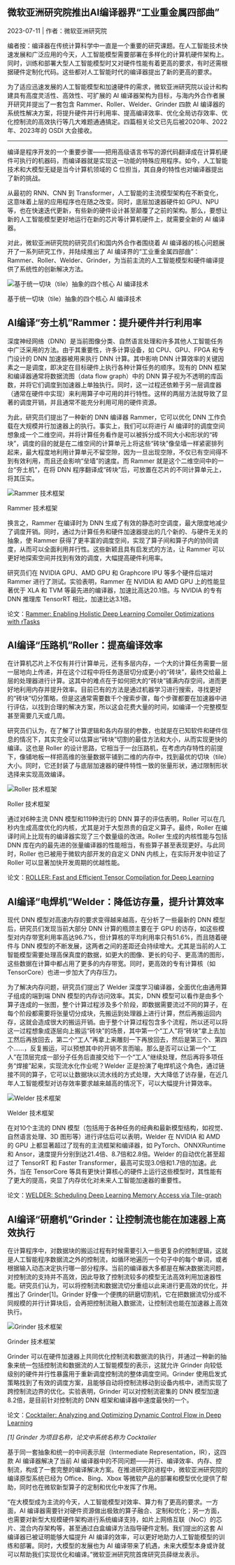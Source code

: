 ## 微软亚洲研究院推出AI编译器界“工业重金属四部曲”

2023-07-11 | 作者：微软亚洲研究院

编者按：编译器在传统计算科学中一直是一个重要的研究课题。在人工智能技术快速发展和广泛应用的今天，人工智能模型需要部署在多样化的计算机硬件架构上。同时，训练和部署大型人工智能模型时又对硬件性能有着更高的要求，有时还需根据硬件定制化代码。这些都对人工智能时代的编译器提出了新的更高的要求。

为了适应迅速发展的人工智能模型和加速硬件的需求，微软亚洲研究院以设计和构建具有高度灵活性、高效性、可扩展的 AI 编译器架构为目标，与海内外合作者展开研究并提出了一套包含 Rammer、Roller、Welder、Grinder 四款 AI 编译器的系统性解决方案，将提升硬件并行利用率、提高编译效率、优化全局访存效率、优化控制流的高效执行等几大难题通通搞定。四篇相关论文已先后被2020年、2022年、2023年的 OSDI 大会接收。

------

编译是程序开发的一个重要步骤——把用高级语言书写的源代码翻译成在计算机硬件可执行的机器码，而编译器就是实现这一功能的特殊应用程序。如今，人工智能技术和大模型无疑是当今计算机领域的 C 位担当，其自身的特性也对编译器提出了新的挑战。

从最初的 RNN、CNN 到 Transformer，人工智能的主流模型架构在不断变化，这意味着上层的应用程序也在随之改变。同时，底层加速器硬件如 GPU、NPU 等，也在快速迭代更新，有些新的硬件设计甚至颠覆了之前的架构。那么，要想让新的人工智能模型更好地运行在新的芯片等计算机硬件上，就需要全新的 AI 编译器。

对此，微软亚洲研究院的研究员们和国内外合作者围绕着 AI 编译器的核心问题展开了一系列研究工作，并陆续推出了 AI 编译界的“工业重金属四部曲”：Rammer、Roller、Welder、Grinder，为当前主流的人工智能模型和硬件编译提供了系统性的创新解决方法。

![基于统一切块（tile）抽象的四个核心 AI 编译技术](https://www.msra.cn/wp-content/uploads/2023/07/ai-compilor-1.png)

基于统一切块（tile）抽象的四个核心 AI 编译技术

## AI编译“夯土机”Rammer：提升硬件并行利用率

深度神经网络（DNN）是当前图像分类、自然语言处理和许多其他人工智能任务中广泛采用的方法。由于其重要性，许多计算设备，如 CPU、GPU、FPGA 和专门设计的 DNN 加速器被用来执行 DNN 计算。其中影响 DNN 计算效率的关键因素之一是调度，即决定在目标硬件上执行各种计算任务的顺序。现有的 DNN 框架和编译器通常将数据流图（data flow graph）中的 DNN 算子视为不透明的库函数，并将它们调度到加速器上单独执行。同时，这一过程还依赖于另一层调度器（通常在硬件中实现）来利用算子中可用的并行特性。这样的两层方法就导致了显著的调度开销，并且通常不能充分利用可用的硬件资源。

为此，研究员们提出了一种新的 DNN 编译器 Rammer，它可以优化 DNN 工作负载在大规模并行加速器上的执行。事实上，我们可以将进行 AI 编译时的调度空间想象成一个二维空间，并将计算任务看作是可以被拆分成不同大小和形状的“砖块”，调度的目的就是在二维空间的计算单元上将这些“砖块”像垒墙一样紧密排列起来，最大程度地利用计算单元不留空隙，因为一旦出现空隙，不仅已有空间得不到有效利用，而且还会影响“垒墙”的速度。而 Rammer 就是这个二维空间中的一台“夯土机”，在将 DNN 程序翻译成“砖块”后，可放置在芯片的不同计算单元上，将其压实。

![Rammer 技术框架](https://www.msra.cn/wp-content/uploads/2023/07/ai-compilor-2.png)

Rammer 技术框架

换言之，Rammer 在编译时为 DNN 生成了有效的静态时空调度，最大限度地减少了调度开销。同时，通过为计算任务和硬件加速器提出的几个新的、与硬件无关的抽象，使 Rammer 获得了更丰富的调度空间，实现了算子间和算子内的协同调度，从而可以全面利用并行性。这些新颖且具有启发式的方法，让 Rammer 可以更好地探索空间并找到有效的调度，大幅提高硬件利用率。

研究员们在 NVIDIA GPU、AMD GPU 和 Graphcore IPU 等多个硬件后端对 Rammer 进行了测试。实验表明，Rammer 在 NVIDIA 和 AMD GPU 上的性能显著优于 XLA 和 TVM 等最先进的编译器，加速比高达20.1倍。与 NVIDIA 的专有 DNN 推理库 TensorRT 相比，加速比达3.1倍。

论文：[Rammer: Enabling Holistic Deep Learning Compiler Optimizations with rTasks](https://www.microsoft.com/en-us/research/publication/rammer-enabling-holistic-deep-learning-compiler-optimizations-with-rtasks/)

## AI编译“压路机”Roller：提高编译效率

在计算机芯片上不仅有并行计算单元，还有多层内存，一个大的计算任务需要一层一层地向上传递，并在这个过程中将任务逐层切分成更小的“砖块”，最终交给最上层的处理器进行计算。这其中的难点在于如何把大的“砖块”铺满内存空间，进而更好地利用内存并提升效率。目前已有的方法是通过机器学习进行搜索，寻找更好的“砖块”切分策略，但是这通常需要数千个搜索步骤，每个步骤都要在加速器中进行评估，以找到合理的解决方案，所以这会花费大量的时间，如编译一个完整模型甚至需要几天或几周。

研究员们认为，在了解了计算逻辑和各内存层的参数，也就是在已知软件和硬件信息的情况下，其实完全可以估算出“砖块”切割的最佳方法和大小，从而实现更快的编译。这也是 Roller 的设计思路，它相当于一台压路机，在考虑内存特性的前提下，像铺地板一样把高维的张量数据平铺到二维的内存中，找到最优的切块（tile）大小。同时，它还封装了与底层加速器的硬件特性一致的张量形状，通过限制形状选择来实现高效编译。

![Roller 技术框架](https://www.msra.cn/wp-content/uploads/2023/07/ai-compilor-3.png)

Roller 技术框架

通过对6种主流 DNN 模型和119种流行的 DNN 算子的评估表明，Roller 可以在几秒内生成高度优化的内核，尤其是对于大型昂贵的自定义算子。最终，Roller 在编译时间上比现有的编译器实现了三个数量级的改进。Roller 生成的内核性能与包括 DNN 库在内的最先进的张量编译器的性能相当，有些算子甚至表现更好。与此同时，Roller 也已被用于微软内部开发的自定义 DNN 内核上，在实际开发中验证了 Roller 可以显著加快开发周期的优越性能。

论文：[ROLLER: Fast and Efficient Tensor Compilation for Deep Learning](https://www.microsoft.com/en-us/research/publication/roller-fast-and-efficient-tensor-compilation-for-deep-learning/)

## AI编译“电焊机”Welder：降低访存量，提升计算效率

现代 DNN 模型对高速内存的要求变得越来越高，在分析了一些最新的 DNN 模型后，研究员们发现当前大部分 DNN 计算的瓶颈主要在于 GPU 的访存，如这些模型对内存带宽利用率高达96.7%，但计算核的平均利用率只有51.6%，而且随着硬件与 DNN 模型的不断发展，这两者之间的差距还会持续增大。尤其是当前的人工智能模型需要处理高保真度的数据，如更大的图像、更长的句子、更高清的图形，这些数据在计算中都占用了更多的内存带宽。同时，更高效的专有计算核（如TensorCore）也进一步加大了内存压力。

为了解决内存问题，研究员们提出了 Welder 深度学习编译器，全面优化由通用算子组成的端到端 DNN 模型的内存访问效率。其实，DNN 模型可以看作是由多个算子连成的一张图，整个计算过程涉及多个阶段，即数据需要流过不同的算子，在每个阶段都需要将张量切分成块，先搬运到处理器上进行计算，然后再搬运回内存，这就会造成很大的搬运开销。由于整个计算过程包含多个流程，所以还可以将这一过程想象成逐层向上搬运“砖块”的场景，其中第一个“工人”将“砖块”拿上去加工然后再放回去，第二个“工人”再拿上来雕刻一下再放回去，然后是第三个、第四个……，反复搬运，可以预想其中的开销不言而喻。那么是否可以让第一个“工人”在顶层完成一部分子任务后直接交给下一个“工人”继续处理，然后再将多项任务“焊接”起来，实现流水化作业呢？Welder 正是扮演了电焊机这个角色，通过链接不同的算子，它可以让数据块以流水线的方式处理，大大降低了访存量，在近几年人工智能模型对访存效率要求越来越高的情况下，可以大幅提升计算效率。

![Welder 技术框架](https://www.msra.cn/wp-content/uploads/2023/07/ai-compilor-4.png)

Welder 技术框架

在对10个主流的 DNN 模型（包括用于各种任务的经典和最新模型结构，如视觉、自然语言处理、3D 图形等）进行评估后可以表明，Welder 在 NVIDIA 和 AMD 的 GPU 上都显著超过了现有的主流框架和编译器，如 PyTorch、ONNXRuntime 和 Ansor，速度提升分别到达21.4倍、8.7倍和2.8倍。Welder 的自动优化甚至超过了 TensorRT 和 Faster Transformer，最高可实现3.0倍和1.7倍的加速。此外，当在 TensorCore 等具有更快计算核心的硬件上运行这些模型时，其性能有了更大的提高，突显了内存优化对未来人工智能加速器的重要性。

论文：[WELDER: Scheduling Deep Learning Memory Access via Tile-graph](https://www.microsoft.com/en-us/research/publication/welder-scheduling-deep-learning-memory-access-via-tile-graph/)

## AI编译“研磨机”Grinder：让控制流也能在加速器上高效执行

在计算程序中，对数据块的搬运过程有时候需要引入一些更复杂的控制逻辑，这就是人工智能程序数据流之外的控制流，如循环地遍历一个句子中的每个单词，或者根据输入动态决定执行哪一部分程序。当前的编译器大多都是在解决数据流问题，对控制流的支持并不高效，因此导致了控制流较多的模型无法高效利用加速器性能。研究员们认为，可以将控制流和数据流切分重组以此来进行更高效的优化，并推出了 Grinder[1]。Grinder 好像一个便携的研磨切割机，它在把数据流切分成不同规模的并行计算块后，会再把控制流融入数据流，让控制流也能在加速器上高效执行。

![Grinder 技术框架](https://www.msra.cn/wp-content/uploads/2023/07/ai-compilor-5.png)

Grinder 技术框架

Grinder 可以在硬件加速器上共同优化控制流和数据流的执行，并通过一种新的抽象来统一包括控制流和数据流的人工智能模型的表示，这就允许 Grinder 向较低级别的硬件并行性暴露用于重新调度控制流的整体调度空间。Grinder 使用启发式策略找到了有效的调度方案，且能够自动将控制流移动到设备内核中，进而实现了跨控制流边界的优化。实验表明，Grinder 可以对控制流密集的 DNN 模型加速8.2倍，是目前针对控制流的 DNN 框架和编译器中速度最快的一个。

论文：[Cocktailer: Analyzing and Optimizing Dynamic Control Flow in Deep Learning](https://www.microsoft.com/en-us/research/publication/cocktailer-analyzing-and-optimizing-dynamic-control-flow-in-deep-learning/)

*[1] Grinder 为项目名称，论文中系统名称为 Cocktailer*

基于同一套抽象和统一的中间表示层（Intermediate Representation，IR），这四款 AI 编译器解决了当前 AI 编译器中的不同问题——并行、编译效率、内存、控制流，构成了一套完整的编译解决方案。在推进研究的进程中，微软亚洲研究院的编译原型系统已经为 Office、Bing、Xbox 等微软产品的部署和模型优化提供了帮助，同时也在微软新型算子的定制和优化中发挥了作用。

“在大模型成为主流的今天，人工智能模型对效率、算力有了更高的要求。一方面，AI 编译器需要针对硬件资源做出极致的算子融合、定制和优化；另一方面，也需要对新型大规模硬件架构进行系统编译支持，如片上网络互联（NoC）的芯片、混合内存架构等，甚至通过白盒编译方法指导硬件定制。我们提出的这套 AI 编译器已被证明能够大幅提升 AI 编译的效率，可以更好地助力人工智能模型的训练和部署。同时，大模型的发展也为 AI 编译带来了机遇，未来大模型本身或许就可以帮助我们实现优化和编译。”微软亚洲研究院首席研究员薛继龙表示。